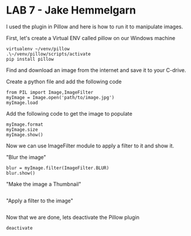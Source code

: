 # LAB 7 - Jake Hemmelgarn
I used the plugin in Pillow and here is how to run it to manipulate images. 

First, let's create a Virtual ENV called pillow on our Windows machine

```
virtualenv ~/venv/pillow
.\~/venv/pillow/scripts/activate
pip install pillow 
```

Find and download an image from the internet and save it to your C-drive. 

Create a python file and add the following code

```
from PIL import Image,ImageFilter
myImage = Image.open('path/to/image.jpg')
myImage.load
```

Add the following code to get the image to populate

```
myImage.format
myImage.size
myImage.show()
```

Now we can use ImageFilter module to apply a filter to it and show it.

"Blur the image"
```
blur = myImage.filter(ImageFilter.BLUR)
blur.show()
```

"Make the image a Thumbnail"
```

```

"Apply a filter to the image"
```

```

Now that we are done, lets deactivate the Pillow plugin

```
deactivate
```
